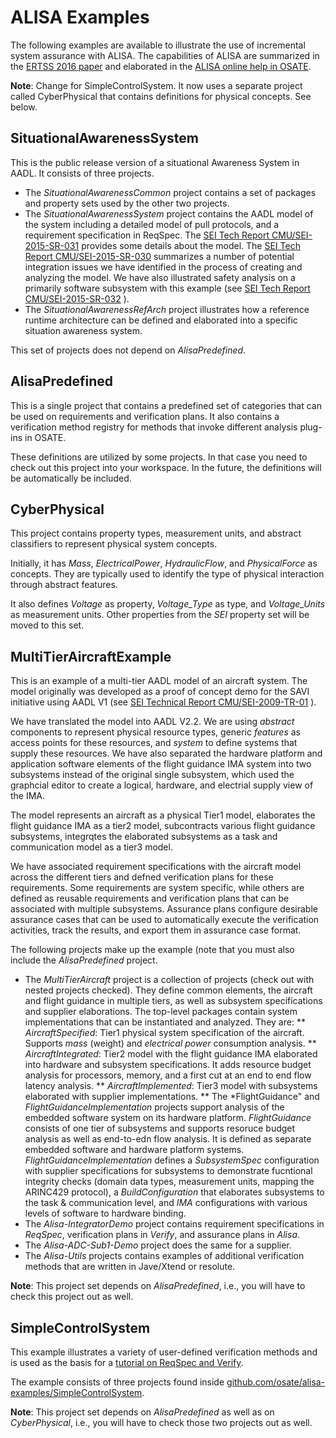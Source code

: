 # ALISA Examples

The following examples are available to illustrate the use of incremental system assurance with ALISA. The capabilities of ALISA are summarized in the [ERTSS 2016 paper](http://www.erts2016.org/uploads/program/paper_13.pdf) and elaborated in the [ALISA online help in OSATE](https://rawgit.com/osate/alisa/develop/org.osate.alisa.help/contents/00-Main.html).

**Note**: Change for SimpleControlSystem. It now uses a separate project called CyberPhysical that contains definitions for physical concepts. See below.

## SituationalAwarenessSystem
This is the public release version of a situational Awareness System in AADL. It consists of three projects. 

 * The *SituationalAwarenessCommon* project contains a set of packages and property sets used by the other two projects.
 * The *SituationalAwarenessSystem* project contains the AADL model of the system including a detailed model of pull protocols, and a requirement specification in ReqSpec. The [SEI Tech Report CMU/SEI-2015-SR-031](http://resources.sei.cmu.edu/library/asset-view.cfm?assetid=447184) provides some details about the model. The [SEI Tech Report CMU/SEI-2015-SR-030](http://resources.sei.cmu.edu/library/asset-view.cfm?assetid=447176) summarizes a number of potential integration issues we have identified in the process of creating and analyzing the model. We have also illustrated safety analysis on a primarily software subsystem with this example (see [SEI Tech Report CMU/SEI-2015-SR-032](http://resources.sei.cmu.edu/library/asset-view.cfm?assetid=447189) ).
 * The *SituationalAwarenessRefArch* project illustrates how a reference runtime architecture can be defined and elaborated into a specific situation awareness system.

This set of projects does not depend on *AlisaPredefined*.

## AlisaPredefined
This is a single project that contains a predefined set of categories that can be used on requirements and verification plans.
It also contains a verification method registry for methods that invoke different analysis plug-ins in OSATE.

These definitions are utilized by some projects. In that case you need to check out this project into your workspace. In the future, the definitions will be automatically be included.

## CyberPhysical
This project contains property types, measurement units, and abstract classifiers to represent physical system concepts. 

Initially, it has *Mass*, *ElectricalPower*, *HydraulicFlow*, and *PhysicalForce* as concepts. They are typically used to identify the type of physical interaction through abstract features.

It also defines *Voltage* as property, *Voltage_Type* as type, and *Voltage_Units* as measurement units. Other properties from the *SEI* property set will be moved to this set.

## MultiTierAircraftExample
This is an example of a multi-tier AADL model of an aircraft system. The model originally was developed as a proof of concept demo for the SAVI initiative using AADL V1 (see [SEI Technical Report CMU/SEI-2009-TR-01](http://resources.sei.cmu.edu/asset_files/technicalreport/2009_005_001_435167.pdf) ).

We have translated the model into AADL V2.2. We are using *abstract* components to represent physical resource types, generic *features* as access points for these resources, and *system* to define systems that supply these resources. We have also separated the hardware platform and application software elements of the flight guidance IMA system into two subsystems instead of the original single subsystem, which used the graphcial editor to create a logical, hardware, and electrial supply view of the IMA.

The model represents an aircraft as a physical Tier1 model, elaborates the flight guidance IMA as a tier2 model, subcontracts various flight guidance subsystems, integrqtes the elaborated subsystems as a task and communication model as a tier3 model.

We have associated requirement specifications with the aircraft model across the different tiers and defned verification plans for these requirements. Some requirements are system specific, while others are defined as reusable requirements and verification plans that can be associated with multiple subsystems. Assurance plans configure desirable assurance cases that can be used to automatically execute the verification activities, track the results, and export them in assurance case format.

The following projects make up the example (note that you must also include the *AlisaPredefined* project.

* The *MultiTierAircraft* project is a collection of projects (check out with nested projects checked). They define common elements, the aircraft and flight guidance in multiple tiers, as well as subsystem specifications and supplier elaborations. The top-level packages contain system implementations that can be instantiated and analyzed. They are:
  ** *AircraftSpecified*: Tier1 physical system specification of the aircraft. Supports *mass* (weight) and *electrical power* consumption analysis.
  ** *AircraftIntegrated*: Tier2 model with the flight guidance IMA elaborated into hardware and subsystem specifications. It adds resource budget analysis for processors, memory, and a first cut at an end to end flow latency analysis.
  ** *AircraftImplemented*: Tier3 model with subsystems elaborated with supplier implementations.
  ** The *FlightGuidance" and *FlightGuidanceImplementation* projects support analysis of the embedded software system on its hardware platform. *FlightGuidance* consists of one tier of subsystems and supports resoruce budget analysis as well as end-to-edn flow analysis. It is defined as separate embedded software and hardware platform systems. *FlightGuidanceImplementation* defines a *SubsystemSpec* configuration with supplier specifications for subsystems to demonstrate fucntional integrity checks (domain data types, measurement units, mapping the ARINC429 protocol), a *BuildConfiguration* that elaborates subsystems to the task & communication level, and *IMA* configurations with various levels of software to hardware binding.
* The *Alisa-IntegratorDemo* project contains requirement specifications in *ReqSpec*, verification plans in *Verify*, and assurance plans in *Alisa*. 
* The *Alisa-ADC-Sub1-Demo* project does the same for a supplier. 
* The *Alisa-Utils* projects contains examples of additional verification methods that are written in Jave/Xtend or resolute.

**Note**: This project set depends on *AlisaPredefined*, i.e., you will have to check this project out as well.

## SimpleControlSystem

This example illustrates a variety of user-defined verification methods and is used as the basis for a [tutorial on ReqSpec and Verify](https://github.com/osate/alisa-examples/blob/master/Documentation/BasicRequirementSpecificationGuidance.html).

The example consists of three projects found inside [github.com/osate/alisa-examples/SimpleControlSystem](https://github.com/osate/alisa-examples/tree/master/SimpleControlSystem).

**Note**: This project set depends on *AlisaPredefined* as well as on *CyberPhysical*, i.e., you will have to check those two projects out as well.

